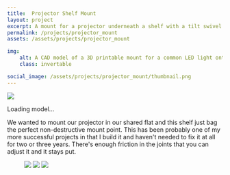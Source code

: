 ```yaml
---
title:  Projector Shelf Mount
layout: project
excerpt: A mount for a projector underneath a shelf with a tilt swivel joint.
permalink: /projects/projector_mount
assets: /assets/projects/projector_mount

img:
    alt: A CAD model of a 3D printable mount for a common LED light onto a helmet.
    class: invertable

social_image: /assets/projects/projector_mount/thumbnail.png
---
```


<outline-model-viewer model = "{{page.assets}}/model.glb" camera='{"type":"perspective","fov":30,"near":10,"far":10000,"position":[364.9,307.2,459.7],"rotation":[-0.5891,0.5833,0.3527],"zoom":250,"target":[0,0,0]}'>
    <img class="outline-model-poster no-wc" src = "{{page.assets}}/thumbnail.svg">
    <p class="has-wc">Loading model...</p>
</outline-model-viewer>

We wanted to mount our projector in our shared flat and this shelf just bag the perfect non-destructive mount point. This has been probably one of my more successful projects in that I build it and haven't needed to fix it at all for two or three years. There's enough friction in the joints that you can adjust it and it stays put.

<figure class="multiple">
    <img src="{{ page.assets }}/side.jpg">
    <img src="{{ page.assets }}/front.jpg">
    <img src="{{ page.assets }}/isometric.jpg">
</figure>

